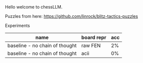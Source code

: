 Hello welcome to chessLLM.

Puzzles from here: https://github.com/linrock/blitz-tactics-puzzles

Experiments

| name                           | board repr | acc |
| ------------------------------ | ---------- | --- |
| baseline - no chain of thought | raw FEN    |  2% | 
| baseline - no chain of thought | acii       |  0% | 